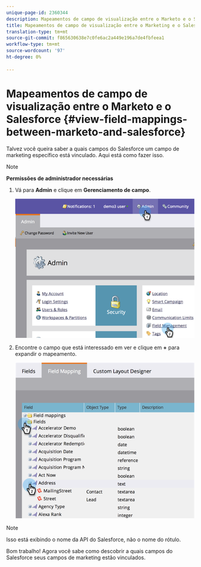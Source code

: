 ```yaml
---
unique-page-id: 2360344
description: Mapeamentos de campo de visualização entre o Marketo e o Salesforce - Documentos do Marketing - Documentação do produto
title: Mapeamentos de campo de visualização entre o Marketing e o Salesforce
translation-type: tm+mt
source-git-commit: f865630638e7c0fe6ac2a449e196a7de4fbfeea1
workflow-type: tm+mt
source-wordcount: '97'
ht-degree: 0%

---
```



# Mapeamentos de campo de visualização entre o Marketo e o Salesforce {#view-field-mappings-between-marketo-and-salesforce}

Talvez você queira saber a quais campos do Salesforce um campo de marketing específico está vinculado. Aqui está como fazer isso.

>[!NOTE]
>
>**Permissões de administrador necessárias**

1. Vá para **Admin** e clique em **Gerenciamento de campo**.

   ![](assets/image2014-9-19-9-3a54-3a26.png)

1. Encontre o campo que está interessado em ver e clique em **+** para expandir o mapeamento.

   ![](assets/image2014-9-19-9-3a54-3a34.png)

>[!NOTE]
>
>Isso está exibindo o nome da API do Salesforce, não o nome do rótulo.

Bom trabalho! Agora você sabe como descobrir a quais campos do Salesforce seus campos de marketing estão vinculados.
